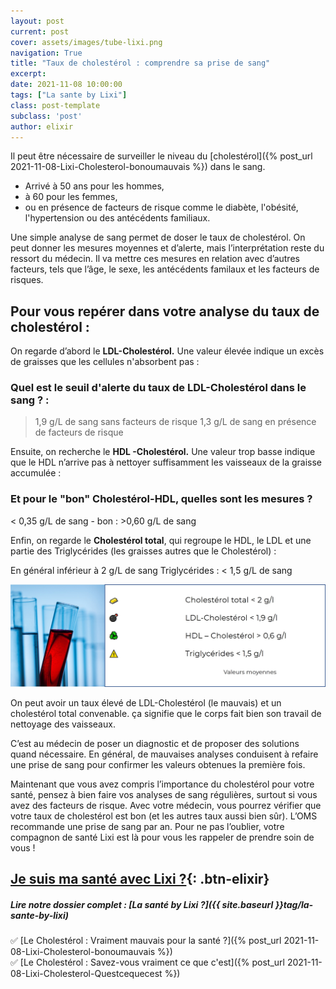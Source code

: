 ```yaml
---
layout: post
current: post
cover: assets/images/tube-lixi.png
navigation: True
title: "Taux de cholestérol : comprendre sa prise de sang"
excerpt: 
date: 2021-11-08 10:00:00
tags: ["La sante by Lixi"]
class: post-template
subclass: 'post'
author: elixir
---
```


Il peut être nécessaire de surveiller le niveau du [cholestérol]({% post_url 2021-11-08-Lixi-Cholesterol-bonoumauvais %}) dans le sang.

- Arrivé à 50 ans pour les hommes, 
- à 60 pour les femmes, 
- ou en présence de facteurs de risque comme le diabète, l'obésité, l'hypertension ou des antécédents familiaux.

Une simple analyse de sang permet de doser le taux de cholestérol. On peut donner les mesures moyennes et d’alerte, mais l’interprétation reste du ressort du médecin. Il va mettre ces mesures en relation avec d’autres facteurs, tels que l’âge, le sexe, les antécédents familaux et les facteurs de risques.

## Pour vous repérer dans votre analyse du taux de cholestérol :

On regarde d’abord le **LDL-Cholestérol.** Une valeur élevée indique un excès de graisses que les cellules n'absorbent pas  : 


### Quel est le seuil d'alerte du taux de LDL-Cholestérol dans le sang ? : 

> 1,9 g/L de sang sans facteurs de risque
> 1,3 g/L de sang en présence de facteurs de risque

Ensuite, on recherche le **HDL -Cholestérol.** Une valeur trop basse indique que le HDL n’arrive pas à nettoyer suffisamment les vaisseaux de la graisse accumulée :

### Et pour le "bon" Cholestérol-HDL, quelles sont les mesures ? 

< 0,35 g/L de sang - bon : >0,60 g/L de sang

Enfin, on regarde le **Cholestérol total**, qui regroupe le HDL, le LDL et une partie des Triglycérides (les graisses autres que le Cholestérol) :
			
En général inférieur à 2 g/L de sang
Triglycérides : < 1,5 g/L de sang

![Les taux moyens de cholestérol](/assets/images/analyse-Cholesterol-total.jpg)

On peut avoir un taux élevé de LDL-Cholestérol (le mauvais) et un cholestérol total convenable. ça signifie que le corps fait bien son travail de nettoyage des vaisseaux.

C’est au médecin de poser un diagnostic et de proposer des solutions quand nécessaire. En général, de mauvaises analyses conduisent à refaire une prise de sang pour confirmer les valeurs obtenues la première fois.



Maintenant que vous avez compris l’importance du cholestérol pour votre santé, pensez à bien faire vos analyses de sang régulières, surtout si vous avez des facteurs de risque.
Avec votre médecin, vous pourrez vérifier que votre taux de cholestérol est bon (et les autres taux aussi bien sûr). L’OMS recommande une prise de sang par an. 
Pour ne pas l’oublier, votre compagnon de santé Lixi est là pour vous les rappeler de prendre soin de vous !

[Je suis ma santé avec Lixi ?](https://www.lixi-sante.fr/){: .btn-elixir}
---
  
##### Lire notre dossier complet : [La santé by Lixi ?]({{ site.baseurl }}tag/la-sante-by-lixi)

✅ [Le Cholestérol : Vraiment mauvais pour la santé ?]({% post_url 2021-11-08-Lixi-Cholesterol-bonoumauvais %})  
✅ [Le Cholestérol : Savez-vous vraiment ce que c'est]({% post_url 2021-11-08-Lixi-Cholesterol-Questcequecest %})  
